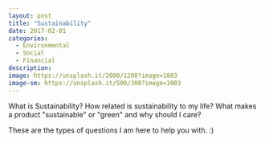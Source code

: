 ```yaml
---
layout: post
title: "Sustainability"
date: 2017-02-01
categories:
  - Environmental
  - Social
  - Financial
description: 
image: https://unsplash.it/2000/1200?image=1003
image-sm: https://unsplash.it/500/300?image=1003
---
```


What is Sustainability? How related is sustainability to my life? What makes a product "sustainable" or "green" and why should I care?

These are the types of questions I am here to help you with. :)

